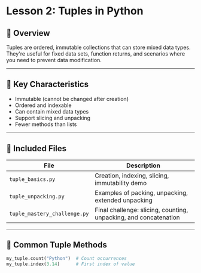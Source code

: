 # Lesson 2: Tuples in Python

## 📌 Overview
Tuples are ordered, immutable collections that can store mixed data types. They're useful for fixed data sets, function returns, and scenarios where you need to prevent data modification.

---

## 🔑 Key Characteristics
- Immutable (cannot be changed after creation)
- Ordered and indexable
- Can contain mixed data types
- Support slicing and unpacking
- Fewer methods than lists

---

## 📂 Included Files

| File | Description |
|------|-------------|
| `tuple_basics.py` | Creation, indexing, slicing, immutability demo |
| `tuple_unpacking.py` | Examples of packing, unpacking, extended unpacking |
| `tuple_mastery_challenge.py` | Final challenge: slicing, counting, unpacking, and concatenation |

---

## 🧪 Common Tuple Methods
```python
my_tuple.count("Python")  # Count occurrences
my_tuple.index(3.14)      # First index of value
